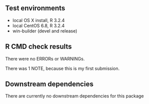 ## Test environments
* local OS X install, R 3.2.4
* local CentOS 6.8, R 3.2.4
* win-builder (devel and release)

## R CMD check results
There were no ERRORs or WARNINGs.

There was 1 NOTE, because this is my first submission. 

## Downstream dependencies
There are currently no downstream dependencies for this package
